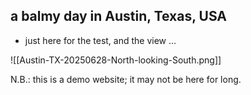 ## a balmy day in Austin, Texas, USA

- just here for the test, and the view ...  

![[Austin-TX-20250628-North-looking-South.png]]  

N.B.: this is a demo website; it may not be here for long.

